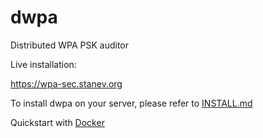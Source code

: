 dwpa
====

Distributed WPA PSK auditor



Live installation:

https://wpa-sec.stanev.org

To install dwpa on your server, please refer to [INSTALL.md](INSTALL.md)

Quickstart with [Docker](DOCKER.md)
